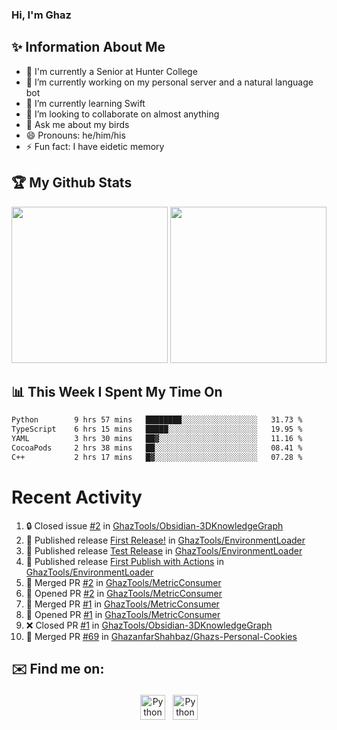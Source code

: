 ### Hi, I'm Ghaz

<!--
**GhazanfarShahbaz/GhazanfarShahbaz** is a ✨ _special_ ✨ repository because its `README.md` (this file) appears on your GitHub profile.

Here are some ideas to get you started:
-->

## ✨ Information About Me 
- 🏫 I'm currently a Senior at Hunter College 
- 🔭 I’m currently working on my personal server and a natural language bot
- 🌱 I’m currently learning Swift 
- 👯 I’m looking to collaborate on almost anything
- 💬 Ask me about my birds
- 😄 Pronouns: he/him/his
- ⚡ Fun fact: I have eidetic memory


## 🏆 My Github Stats
<div>
    <img height="250em" src="https://github-readme-stats.vercel.app/api?username=GhazanfarShahbaz&theme=tokyonight&show_icons=true&hide_border=true&&count_private=true&include_all_commits=true" />
    <img height="250em" src="https://github-readme-stats.vercel.app/api/top-langs/?username=GhazanfarShahbaz&theme=tokyonight&show_icons=true&hide_border=true&&count_private=true&include_all_commits=true" />
</div>

## 📊 This Week I Spent My Time On
<!--START_SECTION:waka-->

```txt
Python        9 hrs 57 mins   ████████░░░░░░░░░░░░░░░░░   31.73 %
TypeScript    6 hrs 15 mins   █████░░░░░░░░░░░░░░░░░░░░   19.95 %
YAML          3 hrs 30 mins   ██▓░░░░░░░░░░░░░░░░░░░░░░   11.16 %
CocoaPods     2 hrs 38 mins   ██░░░░░░░░░░░░░░░░░░░░░░░   08.41 %
C++           2 hrs 17 mins   █▓░░░░░░░░░░░░░░░░░░░░░░░   07.28 %
```

<!--END_SECTION:waka-->

#  Recent Activity 
<!--START_SECTION:activity-->
1. 🔒 Closed issue [#2](https://github.com/GhazTools/Obsidian-3DKnowledgeGraph/issues/2) in [GhazTools/Obsidian-3DKnowledgeGraph](https://github.com/GhazTools/Obsidian-3DKnowledgeGraph)
2. 🚀 Published release [First Release!](https://github.com/GhazTools/EnvironmentLoader/releases/tag/v1.0.0) in [GhazTools/EnvironmentLoader](https://github.com/GhazTools/EnvironmentLoader)
3. 🚀 Published release [Test Release](https://github.com/GhazTools/EnvironmentLoader/releases/tag/v0.0.2) in [GhazTools/EnvironmentLoader](https://github.com/GhazTools/EnvironmentLoader)
4. 🚀 Published release [First Publish with Actions](https://github.com/GhazTools/EnvironmentLoader/releases/tag/v0.0.2) in [GhazTools/EnvironmentLoader](https://github.com/GhazTools/EnvironmentLoader)
5. 🎉 Merged PR [#2](https://github.com/GhazTools/MetricConsumer/pull/2) in [GhazTools/MetricConsumer](https://github.com/GhazTools/MetricConsumer)
6. 💪 Opened PR [#2](https://github.com/GhazTools/MetricConsumer/pull/2) in [GhazTools/MetricConsumer](https://github.com/GhazTools/MetricConsumer)
7. 🎉 Merged PR [#1](https://github.com/GhazTools/MetricConsumer/pull/1) in [GhazTools/MetricConsumer](https://github.com/GhazTools/MetricConsumer)
8. 💪 Opened PR [#1](https://github.com/GhazTools/MetricConsumer/pull/1) in [GhazTools/MetricConsumer](https://github.com/GhazTools/MetricConsumer)
9. ❌ Closed PR [#1](https://github.com/GhazTools/Obsidian-3DKnowledgeGraph/pull/1) in [GhazTools/Obsidian-3DKnowledgeGraph](https://github.com/GhazTools/Obsidian-3DKnowledgeGraph)
10. 🎉 Merged PR [#69](https://github.com/GhazanfarShahbaz/Ghazs-Personal-Cookies/pull/69) in [GhazanfarShahbaz/Ghazs-Personal-Cookies](https://github.com/GhazanfarShahbaz/Ghazs-Personal-Cookies)
<!--END_SECTION:activity-->



## ✉️ Find me on:
<p align="center">
    <a href="https://www.linkedin.com/in/ghazshahbaz/" target="_blank" rel="noopener noreferrer"> <img src="https://cdn.jsdelivr.net/npm/simple-icons@v3/icons/linkedin.svg" alt="Python" height="40" style="vertical-align:top; margin:4px"></a>
    <a href="mailto:ghazanfarshahbaz2409@gmail.com"> <img src="https://cdn.jsdelivr.net/npm/simple-icons@v3/icons/gmail.svg" alt="Python" height="40" style="vertical-align:top; margin:4px"></a>
</p>

<!-- Themes:
https://github.com/anuraghazra/github-readme-stats/blob/master/themes/README.md -->

